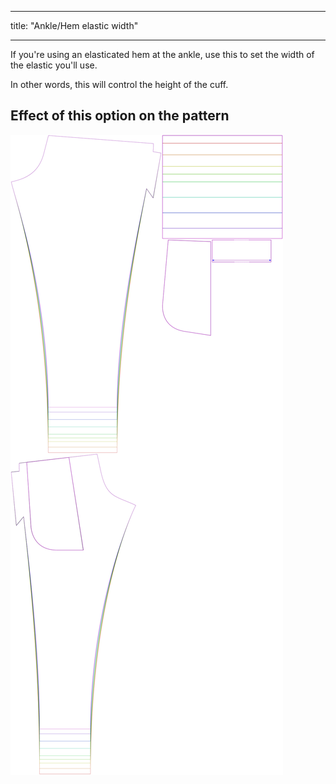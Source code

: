 ***

title: "Ankle/Hem elastic width"

***

If you're using an elasticated hem at the ankle, use this to set the width of the elastic you'll use.

In other words, this will control the height of the cuff.

## Effect of this option on the pattern

![This image shows the effect of this option by superimposing several variants that have a different value for this option](paco_ankleelastic_sample.svg "Effect of this option on the pattern")
